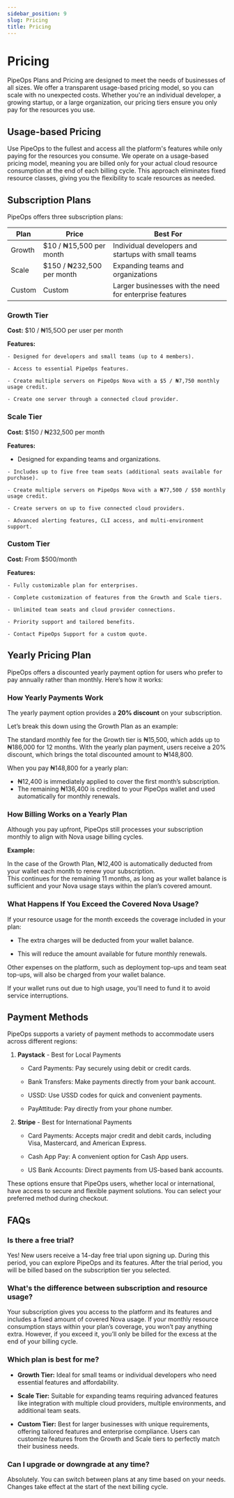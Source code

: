 ```yaml
---
sidebar_position: 9
slug: Pricing
title: Pricing
---
```


# Pricing 

PipeOps Plans and Pricing are designed to meet the needs of businesses of all sizes. We offer a transparent usage-based pricing model, so you can scale with no unexpected costs. Whether you're an individual developer, a growing startup, or a large organization, our pricing tiers ensure you only pay for the resources you use.


## Usage-based Pricing
Use PipeOps to the fullest and access all the platform's features while only paying for the resources you consume. We operate on a usage-based pricing model, meaning you are billed only for your actual cloud resource consumption at the end of each billing cycle. This approach eliminates fixed resource classes, giving you the flexibility to scale resources as needed.


## Subscription Plans
PipeOps offers three subscription plans: 


| Plan             | Price              | Best For         |
| --------         | -------            | --------         |
| Growth           | $10 / ₦15,500 per month          | Individual developers and startups with small teams |
| Scale            | $150 / ₦232,500 per month      | Expanding teams and organizations                    |
| Custom           | Custom   | Larger businesses with the need for enterprise features            |


### Growth Tier
**Cost:**  $10 / ₦15,5OO per user per month

**Features:**

    - Designed for developers and small teams (up to 4 members).

    - Access to essential PipeOps features.

    - Create multiple servers on PipeOps Nova with a $5 / ₦7,750 monthly usage credit.

    - Create one server through a connected cloud provider.


### Scale Tier
**Cost:** $150 / ₦232,500 per month

**Features:**

   -  Designed for expanding teams and organizations.

    - Includes up to five free team seats (additional seats available for purchase).

    - Create multiple servers on PipeOps Nova with a ₦77,500 / $50 monthly usage credit.

    - Create servers on up to five connected cloud providers.

    - Advanced alerting features, CLI access, and multi-environment support.


### Custom Tier

**Cost:** From $500/month

**Features:**

    - Fully customizable plan for enterprises.

    - Complete customization of features from the Growth and Scale tiers.

    - Unlimited team seats and cloud provider connections.

    - Priority support and tailored benefits.

    - Contact PipeOps Support for a custom quote.




## Yearly Pricing Plan
PipeOps offers a discounted yearly payment option for users who prefer to pay annually rather than monthly. Here’s how it works:

### How Yearly Payments Work
The yearly payment option provides a **20% discount** on your subscription. 

Let’s break this down using the Growth Plan as an example:

The standard monthly fee for the Growth tier is ₦15,500, which adds up to ₦186,000 for 12 months. 
With the yearly plan payment, users receive a 20% discount, which brings the total discounted amount to ₦148,800.

When you pay ₦148,800 for a yearly plan:

- ₦12,400 is immediately applied to cover the first month’s subscription.  
- The remaining ₦136,400 is credited to your PipeOps wallet and used automatically for monthly renewals.

### How Billing Works on a Yearly Plan
Although you pay upfront, PipeOps still processes your subscription monthly to align with Nova usage billing cycles.

**Example:**

In the case of the Growth Plan, ₦12,400 is automatically deducted from your wallet each month to renew your subscription.   
This continues for the remaining 11 months, as long as your wallet balance is sufficient and your Nova usage stays within the plan’s covered amount.


### What Happens If You Exceed the Covered Nova Usage?

If your resource usage for the month exceeds the coverage included in your plan:

- The extra charges will be deducted from your wallet balance.

- This will reduce the amount available for future monthly renewals.

Other expenses on the platform, such as deployment top-ups and team seat top-ups, will also be charged from your wallet balance.

If your wallet runs out due to high usage, you'll need to fund it to avoid service interruptions.






## Payment Methods
PipeOps supports a variety of payment methods to accommodate users across different regions:

1. **Paystack** - Best for Local Payments

    - Card Payments: Pay securely using debit or credit cards.

    - Bank Transfers: Make payments directly from your bank account.

    - USSD: Use USSD codes for quick and convenient payments.

    - PayAttitude: Pay directly from your phone number.


2. **Stripe** - Best for International Payments

    - Card Payments: Accepts major credit and debit cards, including Visa, Mastercard, and American Express.

    - Cash App Pay: A convenient option for Cash App users.

    - US Bank Accounts: Direct payments from US-based bank accounts.

These options ensure that PipeOps users, whether local or international, have access to secure and flexible payment solutions. You can select your preferred method during checkout.





## FAQs

### Is there a free trial?
Yes! New users receive a 14-day free trial upon signing up. During this period, you can explore PipeOps and its features. After the trial period, you will be billed based on the subscription tier you selected.

### What's the difference between subscription and resource usage?

Your subscription gives you access to the platform and its features and includes a fixed amount of covered Nova usage. If your monthly resource consumption stays within your plan’s coverage, you won’t pay anything extra. However, if you exceed it, you’ll only be billed for the excess at the end of your billing cycle.

### Which plan is best for me?
- **Growth Tier:** Ideal for small teams or individual developers who need essential features and affordability.

- **Scale Tier:** Suitable for expanding teams requiring advanced features like integration with multiple cloud providers, multiple environments, and additional team seats.

- **Custom Tier:** Best for larger businesses with unique requirements, offering tailored features and enterprise compliance. Users can customize features from the Growth and Scale tiers to perfectly match their business needs.


### Can I upgrade or downgrade at any time?
Absolutely. You can switch between plans at any time based on your needs. Changes take effect at the start of the next billing cycle.

